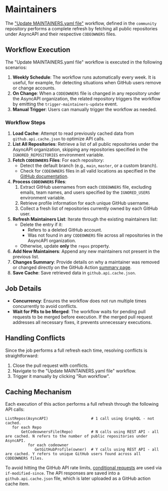 # Maintainers

The ["Update MAINTAINERS.yaml file"](../../update-maintainers.yaml) workflow, defined in the `community` repository performs a complete refresh by fetching all public repositories under AsyncAPI and their respective `CODEOWNERS` files.

## Workflow Execution

The "Update MAINTAINERS.yaml file" workflow is executed in the following scenarios:

1. **Weekly Schedule**: The workflow runs automatically every week. It is useful, for example, for detecting situations when GitHub users remove or change accounts.
2. **On Change**: When a `CODEOWNERS` file is changed in any repository under the AsyncAPI organization, the related repository triggers the workflow by emitting the `trigger-maintainers-update` event.
3. **Manual Trigger**: Users can manually trigger the workflow as needed.

### Workflow Steps

1. **Load Cache**: Attempt to read previously cached data from `github.api.cache.json` to optimize API calls.
2. **List All Repositories**: Retrieve a list of all public repositories under the AsyncAPI organization, skipping any repositories specified in the `IGNORED_REPOSITORIES` environment variable.
3. **Fetch `CODEOWNERS` Files**: For each repository:
   - Detect the default branch (e.g., `main`, `master`, or a custom branch).
   - Check for `CODEOWNERS` files in all valid locations as specified in the [GitHub documentation](https://docs.github.com/en/repositories/managing-your-repositorys-settings-and-features/customizing-your-repository/about-code-owners#codeowners-file-location).
4. **Process `CODEOWNERS` Files**:
   1. Extract GitHub usernames from each `CODEOWNERS` file, excluding emails, team names, and users specified by the `IGNORED_USERS` environment variable.
   2. Retrieve profile information for each unique GitHub username.
   3. Collect a fresh list of repositories currently owned by each GitHub user.
5. **Refresh Maintainers List**: Iterate through the existing maintainers list:
   - Delete the entry if it:
      - Refers to a deleted GitHub account.
      - Was not found in any `CODEOWNERS` file across all repositories in the AsyncAPI organization.
   - Otherwise, update **only** the `repos` property.
6. **Add New Maintainers**: Append any new maintainers not present in the previous list.
7. **Changes Summary**: Provide details on why a maintainer was removed or changed directly on the GitHub Action [summary page](https://github.blog/2022-05-09-supercharging-github-actions-with-job-summaries/).
8. **Save Cache**: Save retrieved data in `github.api.cache.json`.

## Job Details

- **Concurrency**: Ensures the workflow does not run multiple times concurrently to avoid conflicts.
- **Wait for PRs to be Merged**: The workflow waits for pending pull requests to be merged before execution. If the merged pull request addresses all necessary fixes, it prevents unnecessary executions.

## Handling Conflicts

Since the job performs a full refresh each time, resolving conflicts is straightforward:

1. Close the pull request with conflicts.
2. Navigate to the "Update MAINTAINERS.yaml file" workflow.
3. Trigger it manually by clicking "Run workflow".

## Caching Mechanism

Each execution of this action performs a full refresh through the following API calls:

```
ListRepos(AsyncAPI)                   # 1 call using GraphQL - not cached.
   for each Repo                     
       GetCodeownersFile(Repo)        # N calls using REST API - all are cached. N refers to the number of public repositories under AsyncAPI.
          for each codeowner
             GetGitHubProfile(owner)  # Y calls using REST API - all are cached. Y refers to unique GitHub users found across all CODEOWNERS files.
```

To avoid hitting the GitHub API rate limits, [conditional requests](https://docs.github.com/en/rest/using-the-rest-api/best-practices-for-using-the-rest-api?apiVersion=2022-11-28#use-conditional-requests-if-appropriate) are used via `if-modified-since`. The API responses are saved into a `github.api.cache.json` file, which is later uploaded as a GitHub action cache item.
